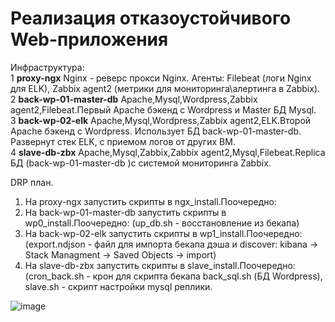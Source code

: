 #  Реализация отказоустойчивого Web-приложения
Инфраструктура:  
1  	**proxy-ngx** Nginx - реверс прокси Nginx. Агенты: Filebeat (логи Nginx для ELK), Zabbix agent2 (метрики для мониторинга\алертинга в Zabbix).  
2   **back-wp-01-master-db** Apache,Mysql,Wordpress,Zabbix agent2,Filebeat.Первый Apache бэкенд с Wordpress и Master БД Mysql.  
3   **back-wp-02-elk** Apache,Mysql,Wordpress,Zabbix agent2,ELK.Второй Apache бэкенд с Wordpress. Использует БД back-wp-01-master-db. Развернут стек ELK, с приемом логов от других ВМ.  
4   **slave-db-zbx** Apache,Mysql,Zabbix,Zabbix agent2,Mysql,Filebeat.Replica БД (back-wp-01-master-db )c системой мониторинга Zabbix.

DRP план.
1. На proxy-ngx  запустить скрипты в ngx_install.Поочередно:
2. На back-wp-01-master-db запустить скрипты в  wp0_install.Поочередно: (up_db.sh - восстановление из бекапа)  
3. На back-wp-02-elk запустить скрипты в wp1_install.Поочередно: (export.ndjson - файл для импорта бекапа дэша и discover: kibana -> Stack Managment -> Saved Objects -> import)
4. На  slave-db-zbx  запустить скрипты в slave_install.Поочередно: (cron_back.sh - крон для скрипта бекапа back_sql.sh (БД Wordpress), slave.sh - скрипт настройки mysql реплики.




![image](https://github.com/socrat16/otus_project/assets/71122445/e1866aeb-ed1f-4c60-b526-f0a368f708c7)
